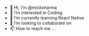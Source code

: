 - 👋 Hi, I’m @micksharma
- 👀 I’m interested in Coding.
- 🌱 I’m currently learning React Native
- 💞️ I’m looking to collaborate on 
- 📫 How to reach me ...

<!---
micksharma/micksharma is a ✨ special ✨ repository because its `README.md` (this file) appears on your GitHub profile.
You can click the Preview link to take a look at your changes.
--->
